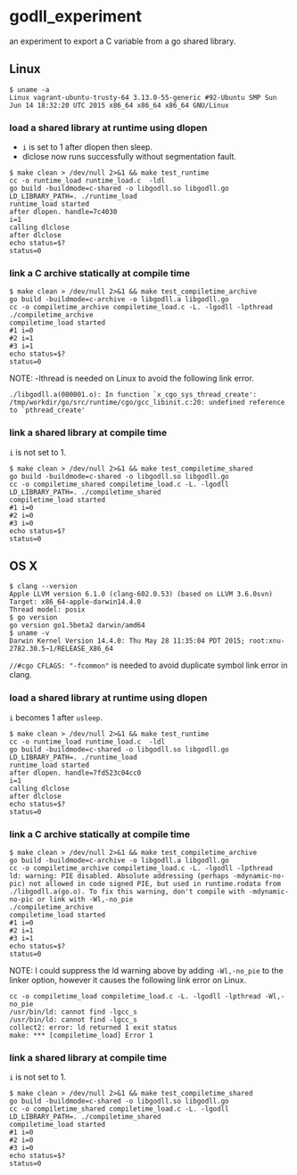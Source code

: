godll_experiment
================

an experiment to export a C variable from a go shared library.

## Linux

```
$ uname -a
Linux vagrant-ubuntu-trusty-64 3.13.0-55-generic #92-Ubuntu SMP Sun Jun 14 18:32:20 UTC 2015 x86_64 x86_64 x86_64 GNU/Linux
```

### load a shared library at runtime using dlopen

* `i` is set to 1 after dlopen then sleep.
* dlclose now runs successfully without segmentation fault.

```
$ make clean > /dev/null 2>&1 && make test_runtime
cc -o runtime_load runtime_load.c  -ldl
go build -buildmode=c-shared -o libgodll.so libgodll.go
LD_LIBRARY_PATH=. ./runtime_load
runtime_load started
after dlopen. handle=7c4030
i=1
calling dlclose
after dlclose
echo status=$?
status=0
```

### link a C archive statically at compile time

```
$ make clean > /dev/null 2>&1 && make test_compiletime_archive
go build -buildmode=c-archive -o libgodll.a libgodll.go
cc -o compiletime_archive compiletime_load.c -L. -lgodll -lpthread
./compiletime_archive
compiletime_load started
#1 i=0
#2 i=1
#3 i=1
echo status=$?
status=0
```

NOTE: -lthread is needed on Linux to avoid the following link error.

```
./libgodll.a(000001.o): In function `x_cgo_sys_thread_create':
/tmp/workdir/go/src/runtime/cgo/gcc_libinit.c:20: undefined reference to `pthread_create'
```

### link a shared library at compile time

`i` is not set to 1.

```
$ make clean > /dev/null 2>&1 && make test_compiletime_shared
go build -buildmode=c-shared -o libgodll.so libgodll.go
cc -o compiletime_shared compiletime_load.c -L. -lgodll
LD_LIBRARY_PATH=. ./compiletime_shared
compiletime_load started
#1 i=0
#2 i=0
#3 i=0
echo status=$?
status=0
```

## OS X

```
$ clang --version
Apple LLVM version 6.1.0 (clang-602.0.53) (based on LLVM 3.6.0svn)
Target: x86_64-apple-darwin14.4.0
Thread model: posix
$ go version
go version go1.5beta2 darwin/amd64
$ uname -v
Darwin Kernel Version 14.4.0: Thu May 28 11:35:04 PDT 2015; root:xnu-2782.30.5~1/RELEASE_X86_64
```

`//#cgo CFLAGS: "-fcommon"` is needed to avoid duplicate symbol link error in clang.

### load a shared library at runtime using dlopen

`i` becomes 1 after `usleep`.

```
$ make clean > /dev/null 2>&1 && make test_runtime
cc -o runtime_load runtime_load.c  -ldl
go build -buildmode=c-shared -o libgodll.so libgodll.go
LD_LIBRARY_PATH=. ./runtime_load
runtime_load started
after dlopen. handle=7fd523c04cc0
i=1
calling dlclose
after dlclose
echo status=$?
status=0
```

### link a C archive statically at compile time

```
$ make clean > /dev/null 2>&1 && make test_compiletime_archive
go build -buildmode=c-archive -o libgodll.a libgodll.go
cc -o compiletime_archive compiletime_load.c -L. -lgodll -lpthread
ld: warning: PIE disabled. Absolute addressing (perhaps -mdynamic-no-pic) not allowed in code signed PIE, but used in runtime.rodata from ./libgodll.a(go.o). To fix this warning, don't compile with -mdynamic-no-pic or link with -Wl,-no_pie
./compiletime_archive
compiletime_load started
#1 i=0
#2 i=1
#3 i=1
echo status=$?
status=0
```

NOTE: I could suppress the ld warning above by adding `-Wl,-no_pie` to the linker option, however it causes the following link error on Linux.

```
cc -o compiletime_load compiletime_load.c -L. -lgodll -lpthread -Wl,-no_pie
/usr/bin/ld: cannot find -lgcc_s
/usr/bin/ld: cannot find -lgcc_s
collect2: error: ld returned 1 exit status
make: *** [compiletime_load] Error 1
```

### link a shared library at compile time

`i` is not set to 1.

```
$ make clean > /dev/null 2>&1 && make test_compiletime_shared
go build -buildmode=c-shared -o libgodll.so libgodll.go
cc -o compiletime_shared compiletime_load.c -L. -lgodll
LD_LIBRARY_PATH=. ./compiletime_shared
compiletime_load started
#1 i=0
#2 i=0
#3 i=0
echo status=$?
status=0
```
